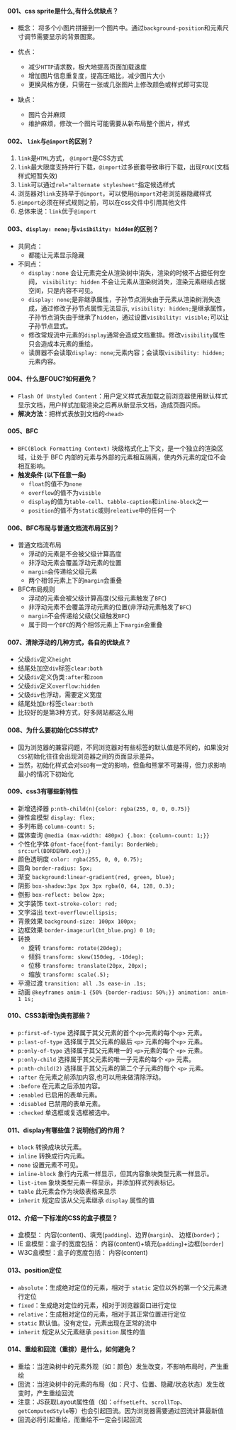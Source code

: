 #### 001、css sprite是什么,有什么优缺点？

- 概念： 将多个小图片拼接到一个图片中。通过`background-position`和元素尺寸调节需要显示的背景图案。

- 优点：
  - 减少`HTTP`请求数，极大地提高页面加载速度
  - 增加图片信息重复度，提高压缩比，减少图片大小
  - 更换风格方便，只需在一张或几张图片上修改颜色或样式即可实现
- 缺点：
  - 图片合并麻烦
  - 维护麻烦，修改一个图片可能需要从新布局整个图片，样式

#### 002、 `link`与`@import`的区别？

1. `link`是`HTML`方式， `@import`是CSS方式
2. `link`最大限度支持并行下载，`@import`过多嵌套导致串行下载，出现`FOUC`(文档样式短暂失效)
3. `link`可以通过`rel="alternate stylesheet"`指定候选样式
4. 浏览器对`link`支持早于`@import`，可以使用`@import`对老浏览器隐藏样式
5. `@import`必须在样式规则之前，可以在css文件中引用其他文件
6. 总体来说：`link`优于`@import`

#### 003、`display: none;`与`visibility: hidden`的区别？

- 共同点：
  - 都能让元素显示隐藏
- 不同点：
  - `display：none` 会让元素完全从渲染树中消失，渲染的时候不占据任何空间， `visibility: hidden` 不会让元素从渲染树消失，渲染元素继续占据空间，只是内容不可见。
  - `display: none`;是非继承属性，子孙节点消失由于元素从渲染树消失造成，通过修改子孙节点属性无法显示,  `visibility: hidden;`是继承属性，子孙节点消失由于继承了`hidden`，通过设置`visibility: visible;`可以让子孙节点显式。
  - 修改常规流中元素的`display`通常会造成文档重排。修改`visibility`属性只会造成本元素的重绘。
  - 读屏器不会读取`display: none`;元素内容；会读取`visibility: hidden;`元素内容。

#### 004、什么是FOUC?如何避免？

- `Flash Of Unstyled Content`：用户定义样式表加载之前浏览器使用默认样式显示文档，用户样式加载渲染之后再从新显示文档，造成页面闪烁。
- **解决方法**：把样式表放到文档的`<head>`

#### 005、BFC

- `BFC(Block Formatting Context)`  块级格式化上下文，是一个独立的渲染区域，让处于 BFC 内部的元素与外部的元素相互隔离，使内外元素的定位不会相互影响。
- **触发条件 (以下任意一条)**
  - `float`的值不为`none`
  - `overflow`的值不为`visible`
  - `display`的值为`table-cell`、`tabble-caption`和`inline-block`之一
  - `position`的值不为`static`或则`releative`中的任何一个

#### 006、BFC布局与普通文档流布局区别？

- 普通文档流布局
  - 浮动的元素是不会被父级计算高度
  - 非浮动元素会覆盖浮动元素的位置
  - `margin`会传递给父级元素
  - 两个相邻元素上下的`margin`会重叠
- BFC布局规则
  - 浮动的元素会被父级计算高度(父级元素触发了`BFC`)
  - 非浮动元素不会覆盖浮动元素的位置(非浮动元素触发了`BFC`)
  - `margin`不会传递给父级(父级触发`BFC`)
  - 属于同一个`BFC`的两个相邻元素上下`margin`会重叠

#### 007、清除浮动的几种方式，各自的优缺点？

- 父级`div`定义`height`
- 结尾处加空`div`标签`clear:both`
- 父级`div`定义伪类`:after`和`zoom`
- 父级`div`定义`overflow:hidden`
- 父级`div`也浮动，需要定义宽度
- 结尾处加`br`标签`clear:both`
- 比较好的是第3种方式，好多网站都这么用

#### 008、为什么要初始化CSS样式?

- 因为浏览器的兼容问题，不同浏览器对有些标签的默认值是不同的，如果没对`CSS`初始化往往会出现浏览器之间的页面显示差异。
- 当然，初始化样式会对`SEO`有一定的影响，但鱼和熊掌不可兼得，但力求影响最小的情况下初始化

#### 009、css3有哪些新特性

- 新增选择器 `p:nth-child(n){color: rgba(255, 0, 0, 0.75)}`
- 弹性盒模型 `display: flex;`
- 多列布局 `column-count: 5;`
- 媒体查询 `@media (max-width: 480px) {.box: {column-count: 1;}}`
- 个性化字体 `@font-face{font-family: BorderWeb; src:url(BORDERW0.eot);}`
- 颜色透明度 `color: rgba(255, 0, 0, 0.75);`
- 圆角 `border-radius: 5px;`
- 渐变 `background:linear-gradient(red, green, blue);`
- 阴影 `box-shadow:3px 3px 3px rgba(0, 64, 128, 0.3);`
- 倒影 `box-reflect: below 2px;`
- 文字装饰 `text-stroke-color: red;`
- 文字溢出 `text-overflow:ellipsis;`
- 背景效果 `background-size: 100px 100px;`
- 边框效果 `border-image:url(bt_blue.png) 0 10;`
- 转换
  - 旋转 `transform: rotate(20deg);`
  - 倾斜 `transform: skew(150deg, -10deg);`
  - 位移 `transform: translate(20px, 20px);`
  - 缩放 `transform: scale(.5);`
- 平滑过渡 `transition: all .3s ease-in .1s;`
- 动画 `@keyframes anim-1 {50% {border-radius: 50%;}} animation: anim-1 1s;`

#### 010、**CSS3新增伪类有那些？**

- `p:first-of-type` 选择属于其父元素的首个`<p>`元素的每个`<p>` 元素。
- `p:last-of-type` 选择属于其父元素的最后 `<p>` 元素的每个`<p>` 元素。
- `p:only-of-type` 选择属于其父元素唯一的 `<p>`元素的每个 `<p>` 元素。
- `p:only-child` 选择属于其父元素的唯一子元素的每个 `<p>` 元素。
- `p:nth-child(2)` 选择属于其父元素的第二个子元素的每个 `<p>` 元素。
- `:after` 在元素之前添加内容,也可以用来做清除浮动。
- `:before` 在元素之后添加内容。
- `:enabled` 已启用的表单元素。
- `:disabled` 已禁用的表单元素。
- `:checked` 单选框或复选框被选中。

#### 011、display有哪些值？说明他们的作用？

- `block` 转换成块状元素。
- `inline` 转换成行内元素。
- `none` 设置元素不可见。
- `inline-block` 象行内元素一样显示，但其内容象块类型元素一样显示。
- `list-item` 象块类型元素一样显示，并添加样式列表标记。
- `table` 此元素会作为块级表格来显示
- `inherit` 规定应该从父元素继承 `display` 属性的值

#### 012、介绍一下标准的CSS的盒子模型？

- 盒模型： 内容(content)、填充(`padding`)、边界(`margin`)、 边框(`border`)；
- IE 盒模型：盒子的宽度包括：  内容(content)+填充(`padding`)+边框(`border`) 
- W3C盒模型：盒子的宽度包括： 内容(content)

#### 013、position定位

- `absolute`：生成绝对定位的元素，相对于 `static` 定位以外的第一个父元素进行定位
- `fixed`：生成绝对定位的元素，相对于浏览器窗口进行定位
- `relative`：生成相对定位的元素，相对于其正常位置进行定位
- `static` 默认值。没有定位，元素出现在正常的流中
- `inherit` 规定从父元素继承 `position` 属性的值

#### 014、重绘和回流（重排）是什么，如何避免？

- 重绘：当渲染树中的元素外观（如：颜色）发生改变，不影响布局时，产生重绘
- 回流：当渲染树中的元素的布局（如：尺寸、位置、隐藏/状态状态）发生改变时，产生重绘回流
- 注意：JS获取Layout属性值（如：`offsetLeft`、`scrollTop`、`getComputedStyle`等）也会引起回流。因为浏览器需要通过回流计算最新值
- 回流必将引起重绘，而重绘不一定会引起回流



















































